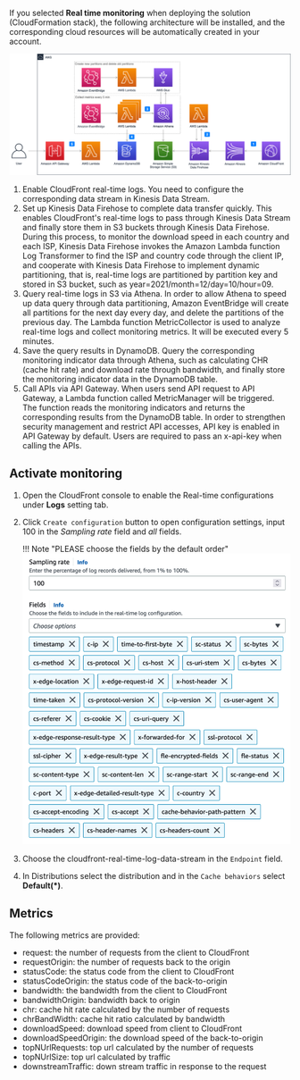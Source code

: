 If you selected **Real time monitoring** when deploying the solution (CloudFormation stack), the following architecture will be installed, and the corresponding cloud resources will be automatically created in your account. 

![real-time-monitoring](../../images/real-time-monitoring.png)

1. Enable CloudFront real-time logs. You need to configure the corresponding data stream in Kinesis Data Stream.
2. Set up Kinesis Data Firehose to complete data transfer quickly. This enables CloudFront's real-time logs to pass through Kinesis Data Stream and finally store them in S3 buckets through Kinesis Data Firehose. During this process, to monitor the download speed in each country and each ISP, Kinesis Data Firehose invokes the Amazon Lambda function Log Transformer to find the ISP and country code through the client IP, and cooperate with Kinesis Data Firehose to implement dynamic partitioning, that is, real-time logs are partitioned by partition key and stored in S3 bucket, such as year=2021/month=12/day=10/hour=09.
3. Query real-time logs in S3 via Athena. In order to allow Athena to speed up data query through data partitioning, Amazon EventBridge will create all partitions for the next day every day, and delete the partitions of the previous day. The Lambda function MetricCollector is used to analyze real-time logs and collect monitoring metrics. It will be executed every 5 minutes.
4. Save the query results in DynamoDB. Query the corresponding monitoring indicator data through Athena, such as calculating CHR (cache hit rate) and download rate through bandwidth, and finally store the monitoring indicator data in the DynamoDB table.
5. Call APIs via API Gateway. When users send API request to API Gateway, a Lambda function called MetricManager will be triggered. The function reads the monitoring indicators and returns the corresponding results from the DynamoDB table. In order to strengthen security management and restrict API accesses, API key is enabled in API Gateway by default. Users are required to pass an x-api-key when calling the APIs.

## Activate monitoring
1. Open the CloudFront console to enable the Real-time configurations under **Logs** setting tab.
2. Click `Create configuration` button to open configuration settings, input 100 in the *Sampling rate* field and *all* fields.

    !!! Note "PLEASE choose the fields by the default order"
        ![Monitoring Fields](../images/monitoring-fields.png)

3. Choose the cloudfront-real-time-log-data-stream in the `Endpoint` field.
4. In Distributions select the distribution and in the `Cache behaviors` select **Default(*)**.



## Metrics

The following metrics are provided:

- request: the number of requests from the client to CloudFront
- requestOrigin: the number of requests back to the origin
- statusCode: the status code from the client to CloudFront
- statusCodeOrigin: the status code of the back-to-origin
- bandwidth: the bandwidth from the client to CloudFront
- bandwidthOrigin: bandwidth back to origin
- chr: cache hit rate calculated by the number of requests
- chrBandWidth: cache hit ratio calculated by bandwidth
- downloadSpeed: download speed from client to CloudFront
- downloadSpeedOrigin: the download speed of the back-to-origin
- topNUrlRequests: top url calculated by the number of requests
- topNUrlSize: top url calculated by traffic
- downstreamTraffic: down stream traffic in response to the request





